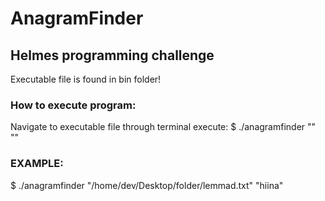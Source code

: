 # AnagramFinder
## Helmes programming challenge

Executable file is found in bin folder!

### How to execute program:

Navigate to executable file through terminal
execute: $ ./anagramfinder "<pathToDictionaryFile>" "<word>"
  
### EXAMPLE: 

$ ./anagramfinder "/home/dev/Desktop/folder/lemmad.txt" "hiina"
